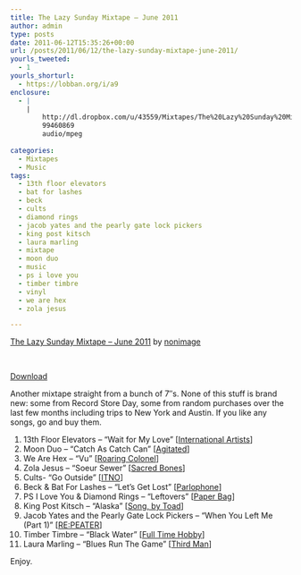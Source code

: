 ```yaml
---
title: The Lazy Sunday Mixtape – June 2011
author: admin
type: posts
date: 2011-06-12T15:35:26+00:00
url: /posts/2011/06/12/the-lazy-sunday-mixtape-june-2011/
yourls_tweeted:
  - 1
yourls_shorturl:
  - https://lobban.org/i/a9
enclosure:
  - |
    |
        http://dl.dropbox.com/u/43559/Mixtapes/The%20Lazy%20Sunday%20Mixtape%20-%20June%202011.mp3
        99460869
        audio/mpeg
        
categories:
  - Mixtapes
  - Music
tags:
  - 13th floor elevators
  - bat for lashes
  - beck
  - cults
  - diamond rings
  - jacob yates and the pearly gate lock pickers
  - king post kitsch
  - laura marling
  - mixtape
  - moon duo
  - music
  - ps i love you
  - timber timbre
  - vinyl
  - we are hex
  - zola jesus

---
```

<span><a href="http://soundcloud.com/nonimage/the-lazy-sunday-mixtape-june">The Lazy Sunday Mixtape &#8211; June 2011</a> by <a href="http://soundcloud.com/nonimage">nonimage</a></span>

&nbsp;

[Download][1]

Another mixtape straight from a bunch of 7&#8243;s. None of this stuff is brand new: some from Record Store Day, some from random purchases over the last few months including trips to New York and Austin. If you like any songs, go and buy them.

  1. 13th Floor Elevators &#8211; &#8220;Wait for My Love&#8221; [[International Artists][2]]
  2. Moon Duo &#8211; &#8220;Catch As Catch Can&#8221; [[Agitated][3]]
  3. We Are Hex &#8211; &#8220;Vu&#8221; [[Roaring Colonel][4]]
  4. Zola Jesus &#8211; &#8220;Soeur Sewer&#8221; [[Sacred Bones][5]]
  5. Cults- &#8220;Go Outside&#8221; [[ITNO][6]]
  6. Beck & Bat For Lashes &#8211; &#8220;Let&#8217;s Get Lost&#8221; [[Parlophone][7]]
  7. PS I Love You & Diamond Rings &#8211; &#8220;Leftovers&#8221; [[Paper Bag][8]]
  8. King Post Kitsch &#8211; &#8220;Alaska&#8221; [[Song, by Toad][9]]
  9. Jacob Yates and the Pearly Gate Lock Pickers &#8211; &#8220;When You Left Me (Part 1)&#8221; [[RE:PEATER][10]]
 10. Timber Timbre &#8211; &#8220;Black Water&#8221; [[Full Time Hobby][11]]
 11. Laura Marling &#8211; &#8220;Blues Run The Game&#8221; [[Third Man][12]]

<span>Enjoy.</span>

 [1]: http://dl.dropbox.com/u/43559/Mixtapes/The%20Lazy%20Sunday%20Mixtape%20-%20June%202011.mp3
 [2]: http://www.internationalartistsrecords.com/
 [3]: http://www.piccadillyrecords.com/products/MoonDuo-CatchAsCatchCanSetItOnFire(Repress)-Agitated-67952.html
 [4]: http://roaringcolonel.blogspot.com/2010/08/out-today-from-roaring-colonel-records.html
 [5]: http://www.sacredbonesrecords.com/releases/sbr009/
 [6]: http://cults.bandcamp.com/album/cults-7
 [7]: http://assets.emi.com/parlophonersd2011/
 [8]: http://shop.paperbagrecords.com/products/leftovers-7
 [9]: http://songbytoadrecords.com/king-post-kitsch/dont-you-touch-my-fucking-honeytone/
 [10]: http://repeaterrecords.bandcamp.com/album/when-you-left-me
 [11]: http://www.normanrecords.com//vinyl/125004-timber-timbre--ferris-wheel-black-water--dusty-gentle-creature
 [12]: http://store.thirdmanrecords.com/lauramarling-bluesrunthegame7vinyl.aspx